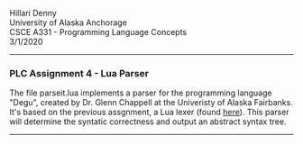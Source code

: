 Hillari Denny  
University of Alaska Anchorage  
CSCE A331 - Programming Language Concepts  
3/1/2020  

----

### PLC Assignment 4 - Lua Parser

The file parseit.lua implements a parser for the programming language "Degu", created by Dr. Glenn Chappell at the Univeristy of Alaska Fairbanks. It's based on the previous assgnment, a Lua lexer (found [here](https://github.com/hillari/plc-lexer)). This parser will determine the syntatic correctness and output an abstract syntax tree. 

----
